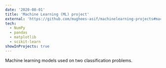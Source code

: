 ```yaml
---
date: '2020-08-01'
title: 'Machine Learning (ML) project'
external: 'https://github.com/mughees-asif/machinelearning-projects#machine-learning-projects-using-structured-data'
tech:
  - NumPy	
  - pandas
  - matplotlib
  - scikit-learn 
showInProjects: true
---
```

Machine learning models used on two classification problems.